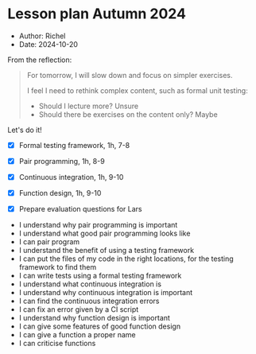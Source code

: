 # Lesson plan Autumn 2024

- Author: Richel
- Date: 2024-10-20

From the reflection:

> For tomorrow, I will slow down and focus on simpler exercises.
> 
> I feel I need to rethink complex content, such as formal unit testing:
> 
> - Should I lecture more? Unsure
> - Should there be exercises on the content only? Maybe

Let's do it!

- [x] Formal testing framework, 1h, 7-8
- [x] Pair programming, 1h, 8-9
- [x] Continuous integration, 1h, 9-10
- [x] Function design, 1h, 9-10
- [x] Prepare evaluation questions for Lars


- I understand why pair programming is important
- I understand what good pair programming looks like
- I can pair program
- I understand the benefit of using a testing framework
- I can put the files of my code in the right locations,
  for the testing framework to find them
- I can write tests using a formal testing framework
- I understand what continuous integration is
- I understand why continuous integration is important
- I can find the continuous integration errors
- I can fix an error given by a CI script
- I understand why function design is important
- I can give some features of good function design
- I can give a function a proper name
- I can criticise functions

